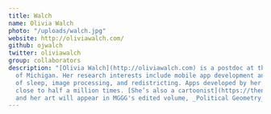 ```yaml
---
title: Walch
name: Olivia Walch
photo: "/uploads/walch.jpg"
website: http://oliviawalch.com/
github: ojwalch
twitter: oliviawalch
group: collaborators
description: "[Olivia Walch](http://oliviawalch.com) is a postdoc at the University
  of Michigan. Her research interests include mobile app development and the mathematics
  of sleep, image processing, and redistricting. Apps developed by her have been downloaded
  close to half a million times. [She’s also a cartoonist](https://thenib.com/changing-the-math-on-gerrymandering?id=olivia-walch&t=author)
  and her art will appear in MGGG's edited volume, _Political Geometry_.\n"
---
```


